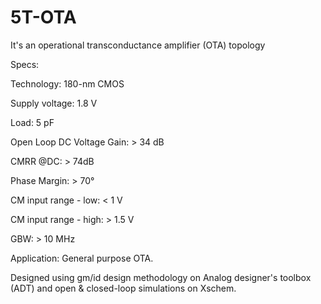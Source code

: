 # 5T-OTA
It's an operational transconductance amplifier (OTA) topology 

Specs:

Technology:  180-nm CMOS

Supply voltage:  1.8 V

Load:  5 pF

Open Loop DC Voltage Gain:   > 34 dB

CMRR @DC:   > 74dB

Phase Margin:   > 70°

CM input range - low:   < 1 V

CM input range - high:   > 1.5 V

GBW:   > 10 MHz

Application:
General purpose OTA.

Designed using gm/id design methodology on Analog designer's toolbox (ADT) and open & closed-loop simulations on Xschem.
